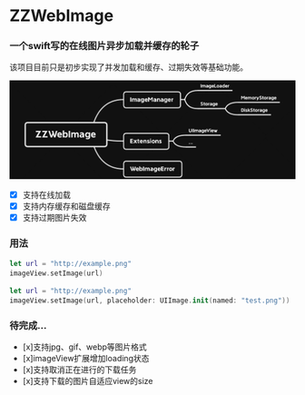 # ZZWebImage
### 一个swift写的在线图片异步加载并缓存的轮子

该项目目前只是初步实现了并发加载和缓存、过期失效等基础功能。

![Image text](https://github.com/hexoman/imageFloder/blob/master/webImage.png)

- [x] 支持在线加载
- [x] 支持内存缓存和磁盘缓存
- [x] 支持过期图片失效

### 用法

``` swift
let url = "http://example.png"
imageView.setImage(url)
```

``` swift
let url = "http://example.png"
imageView.setImage(url, placeholder: UIImage.init(named: "test.png"))
```

### 待完成...
- [x]支持jpg、gif、webp等图片格式
- [x]imageView扩展增加loading状态
- [x]支持取消正在进行的下载任务
- [x]支持下载的图片自适应view的size

